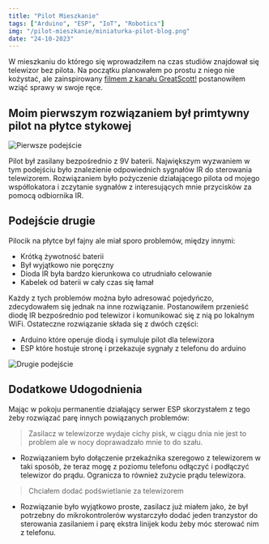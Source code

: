 ```yaml
---
title: "Pilot Mieszkanie"
tags: ["Arduino", "ESP", "IoT", "Robotics"]
img: "/pilot-mieszkanie/miniaturka-pilot-blog.png"
date: "24-10-2023"
---
```


W mieszkaniu do którego się wprowadziłem na czas studiów znajdował się telewizor bez pilota.
Na początku planowałem po prostu z niego nie kożystać, ale zainspirowany [filmem z kanału GreatScott!](https://youtu.be/j1V2I-otdzk) postanowiłem wziąć sprawy w swoje ręce.

## Moim pierwszym rozwiązaniem był primtywny pilot na płytce stykowej

![Pierwsze podejście](/pilot-mieszkanie/prosty-pilot.png)

Pilot był zasilany bezpośrednio z 9V baterii.
Największym wyzwaniem w tym podejściu było znalezienie odpowiednich sygnałów IR do sterowania telewizorem.
Rozwiązaniem było pożyczenie działającego pilota od mojego współlokatora i zczytanie sygnałów z interesujących mnie przycisków za pomocą odbiornika IR.

## Podejście drugie

Pilocik na płytce był fajny ale miał sporo problemów, między innymi:

- Krótką żywotność baterii
- Był wyjątkowo nie poręczny
- Dioda IR była bardzo kierunkowa co utrudniało celowanie
- Kabelek od baterii w cały czas się łamał

Każdy z tych problemów można było adresować pojedyńczo, zdecydowałem się jednak na inne rozwiązanie.
Postanowiłem przenieść diodę IR bezpośrednio pod telewizor i komunikować się z nią po lokalnym WiFi.
Ostateczne rozwiązanie składa się z dwóch części:

- Arduino które operuje diodą i symuluje pilot dla telewizora
- ESP które hostuje stronę i przekazuje sygnały z telefonu do arduino

![Drugie podejście](/pilot-mieszkanie/pilot-online.png)

## Dodatkowe Udogodnienia

Mając w pokoju permanentie działający serwer ESP skorzystałem z tego żeby rozwiązać parę innych powiązanych problemów:

> Zasilacz w telewizorze wydaje cichy pisk, w ciągu dnia nie jest to problem ale w nocy doprawadzało mnie to do szału.

- Rozwiązaniem było dołączenie przekaźnika szeregowo z telewizorem w taki sposób, że teraz mogę z poziomu telefonu odłączyć i podłączyć telewizor do prądu. Ogranicza to również zużycie prądu telewizora.

> Chciałem dodać podświetlanie za telewizorem

- Rozwiązanie było wyjątkowo proste, zasilacz już miałem jako, że był potrzebny do mikrokontrolerów wystarczyło dodać jeden tranzystor do sterowania zasilaniem i parę ekstra linijek kodu żeby móc sterować nim z telefonu.
